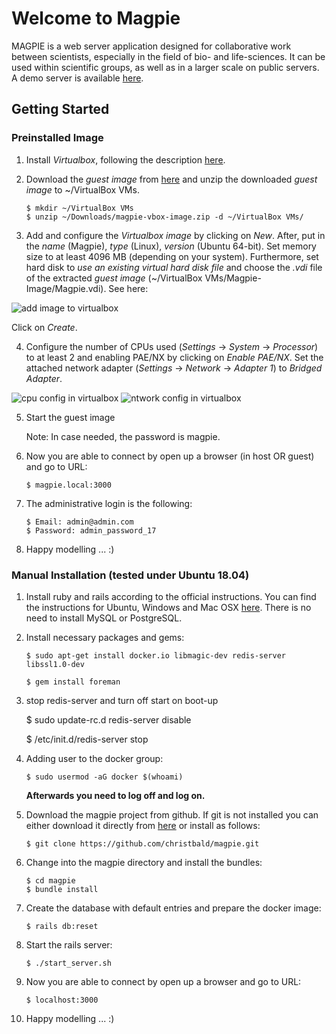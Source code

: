 # Welcome to Magpie

MAGPIE is a web server application designed for collaborative work between
scientists, especially in the field of bio- and life-sciences.
It can be used within scientific groups, as well as in a larger scale
on public servers. A demo server is available
[here](https://magpie.imb.medizin.tu-dresden.de).

## Getting Started

### Preinstalled Image

1. Install _Virtualbox_, following the description [here](https://www.virtualbox.org/wiki/Downloads).

2. Download the _guest image_ from [here](https://magpie.imb.medizin.tu-dresden.de/magpie-vbox-image.zip) and
   unzip the downloaded _guest image_ to ~/VirtualBox VMs.
   
       $ mkdir ~/VirtualBox VMs
       $ unzip ~/Downloads/magpie-vbox-image.zip -d ~/VirtualBox VMs/

3. Add and configure the _Virtualbox image_ by clicking on _New_. After, put in the _name_ (Magpie), _type_ (Linux),
   _version_ (Ubuntu 64-bit). Set memory size to at least 4096 MB (depending on your system). Furthermore,
   set hard disk to _use an existing virtual hard disk file_ and choose the _.vdi_ file of the extracted
   _guest image_ (~/VirtualBox VMs/Magpie-Image/Magpie.vdi). See here:

![add image to virtualbox](https://magpie.imb.medizin.tu-dresden.de/VirtualBoxAddImage.png)  
       
   Click on _Create_.

4. Configure the number of CPUs used (_Settings_ -> _System_ -> _Processor_) to at least 2 and enabling PAE/NX by clicking on _Enable PAE/NX_.  Set the attached network adapter (_Settings_ -> _Network_ -> _Adapter 1_) to _Bridged Adapter_.

![cpu config in virtualbox](https://magpie.imb.medizin.tu-dresden.de/VirtualBoxCPUConfig.png)
![ntwork config in virtualbox](https://magpie.imb.medizin.tu-dresden.de/VirtualBoxNetworkConfig.png)

5. Start the guest image

    Note: In case needed, the password is magpie.
    
6. Now you are able to connect by open up a browser (in host OR guest) and go to URL:

       $ magpie.local:3000
       
7. The administrative login is the following:

       $ Email: admin@admin.com
       $ Password: admin_password_17
       
8. Happy modelling ... :)

### Manual Installation (tested under Ubuntu 18.04)

1. Install ruby and rails according to the official instructions. You can find the instructions for Ubuntu, Windows and Mac OSX
    [here](https://gorails.com/setup). There is no need to install MySQL or PostgreSQL.

2. Install necessary packages and gems:

       $ sudo apt-get install docker.io libmagic-dev redis-server libssl1.0-dev

       $ gem install foreman

3.  stop redis-server and turn off start on boot-up

       $ sudo update-rc.d redis-server disable

       $ /etc/init.d/redis-server stop

4. Adding user to the docker group:

       $ sudo usermod -aG docker $(whoami)

   **Afterwards you need to log off and log on.**

5. Download the magpie project from github. If git is not installed you can
   either download it directly from [here](https://github.com/christbald/magpie/archive/master.zip) or install as follows:

       $ git clone https://github.com/christbald/magpie.git

6. Change into the magpie directory and install the bundles:

       $ cd magpie
       $ bundle install

7. Create the database with default entries and prepare the docker image:

       $ rails db:reset

8. Start the rails server:

       $ ./start_server.sh

9. Now you are able to connect by open up a browser and go to URL:

       $ localhost:3000
       
10. Happy modelling ... :)        
